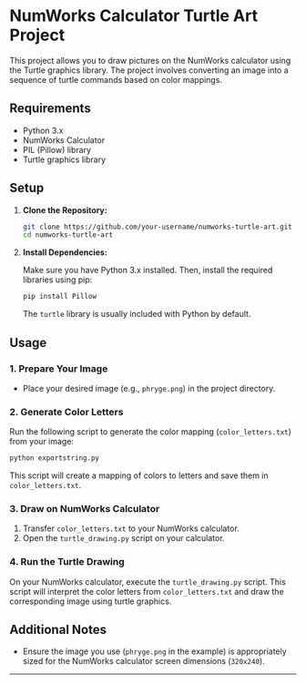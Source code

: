 # NumWorks Calculator Turtle Art Project

This project allows you to draw pictures on the NumWorks calculator using the Turtle graphics library. The project involves converting an image into a sequence of turtle commands based on color mappings.

## Requirements

- Python 3.x
- NumWorks Calculator
- PIL (Pillow) library
- Turtle graphics library

## Setup

1. **Clone the Repository:**

   ```bash
   git clone https://github.com/your-username/numworks-turtle-art.git
   cd numworks-turtle-art
   ```

2. **Install Dependencies:**

   Make sure you have Python 3.x installed. Then, install the required libraries using pip:

   ```bash
   pip install Pillow
   ```

   The `turtle` library is usually included with Python by default.

## Usage

### 1. Prepare Your Image

- Place your desired image (e.g., `phryge.png`) in the project directory.

### 2. Generate Color Letters

Run the following script to generate the color mapping (`color_letters.txt`) from your image:

```bash
python exportstring.py
```

This script will create a mapping of colors to letters and save them in `color_letters.txt`.

### 3. Draw on NumWorks Calculator

1. Transfer `color_letters.txt` to your NumWorks calculator.
2. Open the `turtle_drawing.py` script on your calculator.

### 4. Run the Turtle Drawing

On your NumWorks calculator, execute the `turtle_drawing.py` script. This script will interpret the color letters from `color_letters.txt` and draw the corresponding image using turtle graphics.

## Additional Notes

- Ensure the image you use (`phryge.png` in the example) is appropriately sized for the NumWorks calculator screen dimensions (`320x240`).

---
